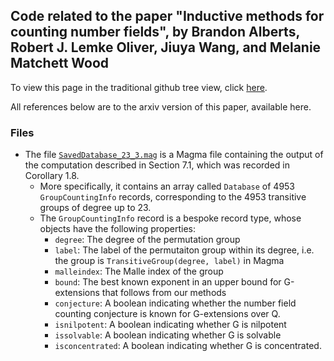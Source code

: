 ## Code related to the paper "Inductive methods for counting number fields", by Brandon Alberts, Robert J. Lemke Oliver, Jiuya Wang, and Melanie Matchett Wood

To view this page in the traditional github tree view, click [here](https://github.com/lemkeoliver/lemkeoliver.github.io/tree/main/docs/code/inductivemethods).

All references below are to the arxiv version of this paper, available here.

### Files

- The file [`SavedDatabase_23_3.mag`](SavedDatabase_23_3.mag) is a Magma file containing the output of the computation described in Section 7.1, which was recorded in Corollary 1.8.
	- More specifically, it contains an array called `Database` of 4953 `GroupCountingInfo` records, corresponding to the 4953 transitive groups of degree up to 23.
	- The `GroupCountingInfo` record is a bespoke record type, whose objects have the following properties:
		- `degree`: The degree of the permutation group
		- `label`: The label of the permutaiton group within its degree, i.e. the group is `TransitiveGroup(degree, label)` in Magma
		- `malleindex`: The Malle index of the group
		- `bound`: The best known exponent in an upper bound for G-extensions that follows from our methods
		- `conjecture`: A boolean indicating whether the number field counting conjecture is known for G-extensions over Q.
		- `isnilpotent`: A boolean indicating whether G is nilpotent
		- `issolvable`: A boolean indicating whether G is solvable
		- `isconcentrated`: A boolean indicating whether G is concentrated.
